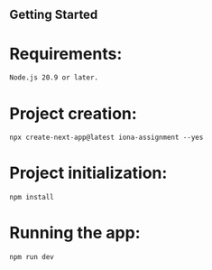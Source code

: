 
## Getting Started

# Requirements: 
    Node.js 20.9 or later.

# Project creation: 
    npx create-next-app@latest iona-assignment --yes

# Project initialization:
    npm install

# Running the app:
    npm run dev
